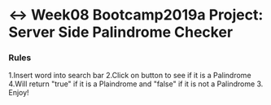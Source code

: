 # ↔️ Week08 Bootcamp2019a Project: Server Side Palindrome Checker

### Rules
1.Insert word into search bar 
2.Click on button to see if it is a Palindrome
4.Will return "true" if it is a Plaindrome and "false" if it is not a Palindrome
3. Enjoy!
